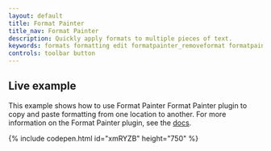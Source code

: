 ```yaml
---
layout: default
title: Format Painter
title_nav: Format Painter
description: Quickly apply formats to multiple pieces of text.
keywords: formats formatting edit formatpainter_removeformat formatpainter_tableformats formatpainter_blacklisted_formats format painter configuration
controls: toolbar button
---
```



## Live example

This example shows how to use Format Painter Format Painter plugin to copy and paste formatting from one location to another. For more information on the Format Painter plugin, see the [docs]({{site.baseurl}}/plugins/formatpainter/).

{% include codepen.html id="xmRYZB" height="750" %}